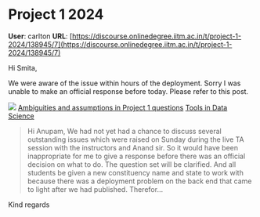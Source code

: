 # Project 1 2024

**User**: carlton
**URL**: [https://discourse.onlinedegree.iitm.ac.in/t/project-1-2024/138945/7](https://discourse.onlinedegree.iitm.ac.in/t/project-1-2024/138945/7)

Hi Smita,

We were aware of the issue within hours of the deployment. Sorry I was unable to make an official response before today. Please refer to this post.

![](https://dub1.discourse-cdn.com/flex013/user_avatar/discourse.onlinedegree.iitm.ac.in/carlton/48/56317_2.png)
[Ambiguities and assumptions in Project 1 questions](https://discourse.onlinedegree.iitm.ac.in/t/ambiguities-and-assumptions-in-project-1-questions/139016/4) [Tools in Data Science](/c/courses/tds-kb/34)

> Hi Anupam,
> We had not yet had a chance to discuss several outstanding issues which were raised on Sunday during the live TA session with the instructors and Anand sir. So it would have been inappropriate for me to give a response before there was an official decision on what to do.
> The question set will be clarified. And all students be given a new constituency name and state to work with because there was a deployment problem on the back end that came to light after we had published. Therefor…

Kind regards
